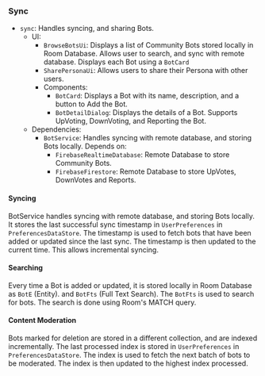 <!--
SPDX-FileCopyrightText: 2023 Dheshan Mohandass (L4TTiCe) <dheshan@mohandass.com>
SPDX-License-Identifier: MIT
-->

### Sync

- `sync`: Handles syncing, and sharing Bots.
    - UI:
        - `BrowseBotsUi`: Displays a list of Community Bots stored locally in Room Database. Allows
          user to search, and sync with remote database. Displays each Bot using a `BotCard`
        - `SharePersonaUi`: Allows users to share their Persona with other users.
        - Components:
            - `BotCard`: Displays a Bot with its name, description, and a button to Add the Bot.
            - `BotDetailDialog`: Displays the details of a Bot. Supports UpVoting, DownVoting, and
              Reporting the Bot.
    - Dependencies:
        - `BotService`: Handles syncing with remote database, and storing Bots locally. Depends on:
            - `FirebaseRealtimeDatabase`: Remote Database to store Community Bots.
            - `FirebaseFirestore`: Remote Database to store UpVotes, DownVotes and Reports.

#### Syncing

BotService handles syncing with remote database, and storing Bots locally. It stores the last
successful sync timestamp in `UserPreferences` in `PreferencesDataStore`. The timestamp is used
to fetch bots that have been added or updated since the last sync. The timestamp is then updated
to the current time. This allows incremental syncing.

#### Searching

Every time a Bot is added or updated, it is stored locally in Room Database as `BotE` (Entity). and
`BotFts` (Full Text Search). The `BotFts` is used to search for bots. The search is done using
Room's MATCH query.

#### Content Moderation

Bots marked for deletion are stored in a different collection, and are indexed incrementally.
The last processed index is stored in `UserPreferences` in `PreferencesDataStore`. The index is
used to fetch the next batch of bots to be moderated. The index is then updated to the highest
index processed.
